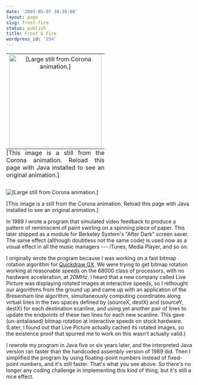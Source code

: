 ```yaml
---
date: '2003-05-07 10:38:00'
layout: page
slug: frost-fire
status: publish
title: Frost & Fire
wordpress_id: '254'
---
```


<applet ARCHIVE="applets/FrostAndFire.jar" CODE="edu.brandeis.cs.steele.applets.Corona.class" WIDTH="250" HEIGHT="250">
<table WIDTH=150 BORDER=0 CELLPADDING=0 CELLSPACING=0>
<tr><td VALIGN=TOP ALIGN=CENTER>
<img SRC="images/corona-large.jpg" WIDTH="250" HEIGHT="250" ALT="[Large still from Corona animation.]">
<caption ALIGN=BOTTOM STYLE="text-align: justify">[This image is a still from the Corona animation.  Reload this page with Java installed to see an original animation.]</caption>
</table>
</applet>

![[Large still from Corona animation.]](images/corona-large.jpg)  

[This image is a still from the Corona animation.  Reload this page with Java installed to see an original animation.]  

In 1989 I wrote a program that simulated video feedback to produce a pattern of reminiscent of paint swirling on a spinning piece of paper.  This later shipped as a module for Berkeley System's "After Dark" screen saver.  The same effect (although doubtless not the same code) is used now as a visual effect in all the music managers --- iTunes, Media Player, and so on.

I originally wrote the program because I was working on a fast bitmap rotation algorithm for [Quickdraw GX](quickdraw_gx.html).  We were trying to get bitmap rotation working at reasonable speeds on the 68000 class of processors, with no hardware acceleration, at 20MHz.  I heard that a new company called Live Picture was displaying rotated images at interactive speeds, so I rethought our algorithms from the ground up and came up with an application of the Bresenham line algorithm, simultaneously computing coordinates along virtual lines in the two spaces defined by (sourceX, destX) and (sourceY, destX) for each destination scanline, and using yet another pair of lines to update the endpoints of these two lines for each new scanline.  This gave (un-antaliased) bitmap rotation at interactive speeds on stock hardware.  (Later, I found out that Live Picture actually cached its rotated images, so the existence proof that spurred me to work on this wasn't actually valid.)

I rewrote my program in Java five or six years later, and the interpreted Java version ran faster than the handcoded assembly version of 1989 did.  Then I simplified the program by using floating-point numbers instead of fixed-point numbers, and it's still faster.  That's what you see above.  So there's no longer any coding challenge in implementing this kind of thing, but it's still a nice effect.
